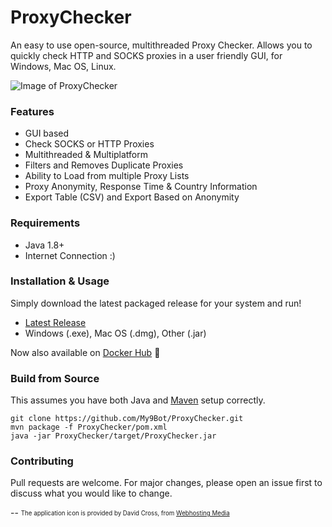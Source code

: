 # ProxyChecker
An easy to use open-source, multithreaded Proxy Checker.
Allows you to quickly check HTTP and SOCKS proxies in a user friendly GUI, for Windows, Mac OS, Linux.


![Image of ProxyChecker](showcase/preview_main.gif)




### Features
* GUI based
* Check SOCKS or HTTP Proxies
* Multithreaded & Multiplatform
* Filters and Removes Duplicate Proxies
* Ability to Load from multiple Proxy Lists
* Proxy Anonymity, Response Time & Country Information
* Export Table (CSV) and Export Based on Anonymity

### Requirements
* Java 1.8+
* Internet Connection :)


### Installation & Usage
Simply download the latest packaged release for your system and run!
* [Latest Release](https://github.com/faiqsohail/ProxyChecker/releases/latest)
* Windows (.exe), Mac OS (.dmg), Other (.jar)

Now also available on [Docker Hub](https://hub.docker.com/r/faiqsohail/proxychecker) 🐳


### Build from Source
This assumes you have both Java and [Maven](https://maven.apache.org/download.cgi) setup correctly.
```
git clone https://github.com/My9Bot/ProxyChecker.git
mvn package -f ProxyChecker/pom.xml
java -jar ProxyChecker/target/ProxyChecker.jar
```


### Contributing
Pull requests are welcome. For major changes, please open an issue first to discuss what you would like to change.



--
<sub><sup>
The application icon is provided by David Cross, from [Webhosting Media](http://webhostingmedia.net/)
</sup></sub>
